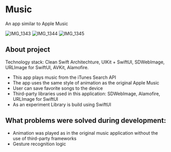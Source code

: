 # Music

An app similar to Apple Music


![IMG_1343](https://user-images.githubusercontent.com/105930553/191952849-997f76a6-06c4-4bf3-b743-7be681ea05bd.png)
![IMG_1344](https://user-images.githubusercontent.com/105930553/191952852-29afc033-f953-4e3c-8b3c-e047e77914c6.png)
![IMG_1345](https://user-images.githubusercontent.com/105930553/191952855-d64d7c15-d132-44f4-b205-afec4e685d9d.png)

## About project
Technology stack: Clean Swift Architechture, UIKit + SwiftUI, SDWebImage, URLImage for SwiftUI, AVKit, Alamofire.

- This app plays music from the iTunes Search API
- The app uses the same style of animation as the original Apple Music
- User can save favorite songs to the device
- Third-party libraries used in this application: SDWebImage, Alamofire, URLImage for SwiftUI
- As an experiment Library is build using SwiftUI

## What problems were solved during development:
- Animation was played as in the original music application without the use of third-party frameworks
- Gesture recognition logic
